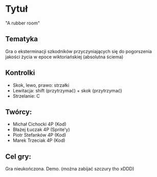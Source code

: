 # Tytuł
"A rubber room"

## Tematyka
Gra o eksterminacji szkodników przyczyniających się do pogorszenia jakości życia w epoce wiktoriańskiej (absolutna ściema)

## Kontrolki
- Skok, lewo, prawo:    strzałki
- Lewitacja:            shift (przytrzymać) + skok (przytrzymać)
- Strzelanie:           C

## Twórcy:
- Michał Cichocki 4P (Kod)
- Błażej Łuczak 4P (Sprite'y)
- Piotr Stefanków 4P (Kod)
- Marek Trzeciak 4P (Kod)

## Cel gry:
Gra nieukończona. Demo. (można zabijać szczury tho xDDD)